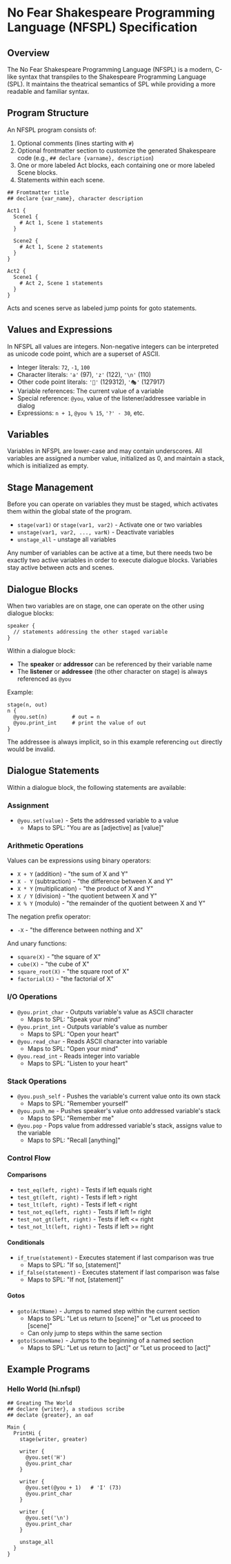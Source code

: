 # No Fear Shakespeare Programming Language (NFSPL) Specification

## Overview

The No Fear Shakespeare Programming Language (NFSPL) is a modern, C-like syntax that transpiles to the Shakespeare Programming Language (SPL). It maintains the theatrical semantics of SPL while providing a more readable and familiar syntax.

## Program Structure

An NFSPL program consists of:

1. Optional comments (lines starting with `#`)
2. Optional frontmatter section to customize the generated Shakespeare code (e.g., `## declare {varname}, description`)
3. One or more labeled Act blocks, each containing one or more labeled Scene blocks.
4. Statements within each scene.

```
## Fromtmatter title
## declare {var_name}, character description

Act1 {
  Scene1 {
    # Act 1, Scene 1 statements
  }

  Scene2 {
    # Act 1, Scene 2 statements
  }
}

Act2 {
  Scene1 {
    # Act 2, Scene 1 statements
  }
}
```

Acts and scenes serve as labeled jump points for goto statements.

## Values and Expressions

In NFSPL all values are integers. Non-negative integers can be interpreted as
unicode code point, which are a superset of ASCII.

- Integer literals: `72`, `-1`, `100`
- Character literals: `'a'` (97), `'z'` (122), `'\n'` (110)
- Other code point literals: `'🤠'` (129312), `'🎭'` (127917)
- Variable references: The current value of a variable
- Special reference: `@you`, value of the listener/addressee variable in dialog
- Expressions: `n + 1`, `@you % 15`, `'?' - 30`, etc.

## Variables

Variables in NFSPL are lower-case and may contain underscores. All variables are assigned a number value, initialized as 0, and maintain a stack, which is initialized as empty.

## Stage Management

Before you can operate on variables they must be staged, which activates them
within the global state of the program.

- `stage(var1)` or `stage(var1, var2)` - Activate one or two variables
- `unstage(var1, var2, ..., varN)` - Deactivate variables
- `unstage_all` - unstage all variables

Any number of variables can be active at a time, but there needs two be exactly
two active variables in order to execute dialogue blocks. Variables stay active
between acts and scenes.

## Dialogue Blocks

When two variables are on stage, one can operate on the other using dialogue blocks:

```
speaker {
  // statements addressing the other staged variable
}
```

Within a dialogue block:

- The **speaker** or **addressor** can be referenced by their variable name
- The **listener** or **addressee** (the other character on stage) is always referenced as `@you`

Example:

```
stage(n, out)
n {
  @you.set(n)        # out = n
  @you.print_int     # print the value of out
}
```

The addressee is always implicit, so in this example referencing `out` directly would be invalid.

## Dialogue Statements

Within a dialogue block, the following statements are available:

### Assignment

- `@you.set(value)` - Sets the addressed variable to a value
  - Maps to SPL: "You are as [adjective] as [value]"

### Arithmetic Operations

Values can be expressions using binary operators:

- `X + Y` (addition) - "the sum of X and Y"
- `X - Y` (subtraction) - "the difference between X and Y"
- `X * Y` (multiplication) - "the product of X and Y"
- `X / Y` (division) - "the quotient between X and Y"
- `X % Y` (modulo) - "the remainder of the quotient between X and Y"

The negation prefix operator:

- `-X` - "the difference between nothing and X"

And unary functions:

- `square(X)` - "the square of X"
- `cube(X)` - "the cube of X"
- `square_root(X)` - "the square root of X"
- `factorial(X)` - "the factorial of X"

### I/O Operations

- `@you.print_char` - Outputs variable's value as ASCII character
  - Maps to SPL: "Speak your mind"
- `@you.print_int` - Outputs variable's value as number
  - Maps to SPL: "Open your heart"
- `@you.read_char` - Reads ASCII character into variable
  - Maps to SPL: "Open your mind"
- `@you.read_int` - Reads integer into variable
  - Maps to SPL: "Listen to your heart"

### Stack Operations

- `@you.push_self` - Pushes the variable's current value onto its own stack
  - Maps to SPL: "Remember yourself"
- `@you.push_me` - Pushes speaker's value onto addressed variable's stack
  - Maps to SPL: "Remember me"
- `@you.pop` - Pops value from addressed variable's stack, assigns value to the variable
  - Maps to SPL: "Recall [anything]"

### Control Flow

#### Comparisons

- `test_eq(left, right)` - Tests if left equals right
- `test_gt(left, right)` - Tests if left > right
- `test_lt(left, right)` - Tests if left < right
- `test_not_eq(left, right)` - Tests if left != right
- `test_not_gt(left, right)` - Tests if left <= right
- `test_not_lt(left, right)` - Tests if left >= right

#### Conditionals

- `if_true(statement)` - Executes statement if last comparison was true
  - Maps to SPL: "If so, [statement]"
- `if_false(statement)` - Executes statement if last comparison was false
  - Maps to SPL: "If not, [statement]"

#### Gotos

- `goto(ActName)` - Jumps to named step within the current section
  - Maps to SPL: "Let us return to [scene]" or "Let us proceed to [scene]"
  - Can only jump to steps within the same section
- `goto(SceneName)` - Jumps to the beginning of a named section
  - Maps to SPL: "Let us return to [act]" or "Let us proceed to [act]"

## Example Programs

### Hello World (hi.nfspl)

```
## Greating The World
## declare {writer}, a studious scribe
## declate {greater}, an oaf

Main {
  PrintHi {
    stage(writer, greater)

    writer {
      @you.set('H')
      @you.print_char
    }

    writer {
      @you.set(@you + 1)   # 'I' (73)
      @you.print_char
    }

    writer {
      @you.set('\n')
      @you.print_char
    }

    unstage_all
  }
}
```
